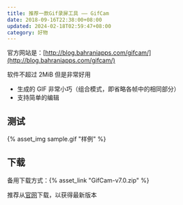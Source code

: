 ```yaml
---
title: 推荐一款Gif录屏工具 —— GifCam
date: 2018-09-16T22:38:00+08:00
updated: 2024-02-18T02:59:47+08:00
category: 好物
---
```

官方网站是：[http://blog.bahraniapps.com/gifcam/](http://blog.bahraniapps.com/gifcam/)

软件不超过 2MiB 但是非常好用

- 生成的 GIF 非常小巧（组合模式，即省略各帧中的相同部分）
- 支持简单的编辑

## 测试
{% asset_img sample.gif "样例" %}

## 下载
备用下载方式：{% asset_link "GifCam-v7.0.zip" %}

推荐从[官网](http://blog.bahraniapps.com/gifcam/)下载，以获得最新版本
